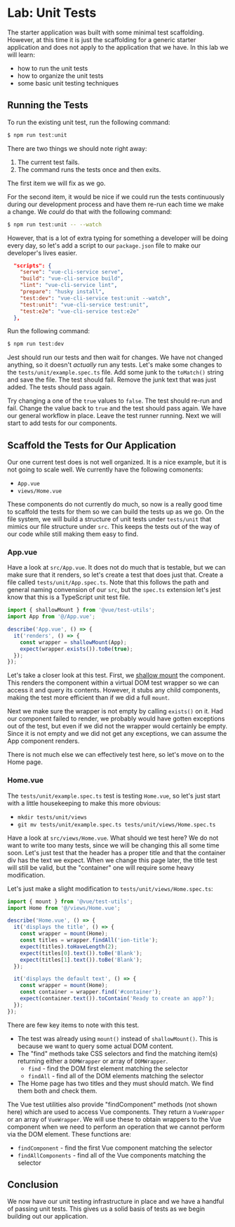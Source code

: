 # Lab: Unit Tests

The starter application was built with some minimal test scaffolding. However, at this time it is just the scaffolding for a generic starter application and does not apply to the application that we have. In this lab we will learn:

- how to run the unit tests
- how to organize the unit tests
- some basic unit testing techniques

## Running the Tests

To run the existing unit test, run the following command:

```bash
$ npm run test:unit
```

There are two things we should note right away:

1. The current test fails.
1. The command runs the tests once and then exits.

The first item we will fix as we go.

For the second item, it would be nice if we could run the tests continuously during our development process and have them re-run each time we make a change. We _could_ do that with the following command:

```bash
$ npm run test:unit -- --watch
```

However, that is a lot of extra typing for something a developer will be doing every day, so let's add a script to our `package.json` file to make our developer's lives easier.

```json
  "scripts": {
    "serve": "vue-cli-service serve",
    "build": "vue-cli-service build",
    "lint": "vue-cli-service lint",
    "prepare": "husky install",
    "test:dev": "vue-cli-service test:unit --watch",
    "test:unit": "vue-cli-service test:unit",
    "test:e2e": "vue-cli-service test:e2e"
  },
```

Run the following command:

```bash
$ npm run test:dev
```

Jest should run our tests and then wait for changes. We have not changed anything, so it doesn't _actually_ run any tests. Let's make some changes to the `tests/unit/example.spec.ts` file. Add some junk to the `toMatch()` string and save the file. The test should fail. Remove the junk text that was just added. The tests should pass again.

Try changing a one of the `true` values to `false`. The test should re-run and fail. Change the value back to `true` and the test should pass again. We have our general workflow in place. Leave the test runner running. Next we will start to add tests for our components.

## Scaffold the Tests for Our Application

Our one current test does is not well organized. It is a nice example, but it is not going to scale well. We currently have the following comonents:

- `App.vue`
- `views/Home.vue`

These components do not currently do much, so now is a really good time to scaffold the tests for them so we can build the tests up as we go. On the file system, we will build a structure of unit tests under `tests/unit` that mimics our file structure under `src`. This keeps the tests out of the way of our code while still making them easy to find.

### App.vue

Have a look at `src/App.vue`. It does not do much that is testable, but we can make sure that it renders, so let's create a test that does just that. Create a file called `tests/unit/App.spec.ts`. Note that this follows the path and general naming convension of our `src`, but the `spec.ts` extension let's jest know that this is a TypeScript unit test file.

```typescript
import { shallowMount } from '@vue/test-utils';
import App from '@/App.vue';

describe('App.vue', () => {
  it('renders', () => {
    const wrapper = shallowMount(App);
    expect(wrapper.exists()).toBe(true);
  });
});
```

Let's take a closer look at this test. First, we <a href="https://vue-test-utils.vuejs.org/guides/common-tips.html#shallow-mounting">shallow mount</a> the component. This renders the component within a virtual DOM test wrapper so we can access it and query its contents. However, it stubs any child components, making the test more efficient than if we did a full `mount`.

Next we make sure the wrapper is not empty by calling `exists()` on it. Had our component failed to render, we probably would have gotten exceptions out of the test, but even if we did not the wrapper would certainly be empty. Since it is not empty and we did not get any exceptions, we can assume the App component renders.

There is not much else we can effectively test here, so let's move on to the Home page.

### Home.vue

The `tests/unit/example.spec.ts` test is testing `Home.vue`, so let's just start with a little housekeeping to make this more obvious:

- `mkdir tests/unit/views`
- `git mv tests/unit/example.spec.ts tests/unit/views/Home.spec.ts`

Have a look at `src/views/Home.vue`. What should we test here? We do not want to write too many tests, since we will be changing this all some time soon. Let's just test that the header has a proper title and that the container div has the text we expect. When we change this page later, the title test will still be valid, but the "container" one will require some heavy modification.

Let's just make a slight modification to `tests/unit/views/Home.spec.ts`:

```typescript
import { mount } from '@vue/test-utils';
import Home from '@/views/Home.vue';

describe('Home.vue', () => {
  it('displays the title', () => {
    const wrapper = mount(Home);
    const titles = wrapper.findAll('ion-title');
    expect(titles).toHaveLength(2);
    expect(titles[0].text()).toBe('Blank');
    expect(titles[1].text()).toBe('Blank');
  });

  it('displays the default text', () => {
    const wrapper = mount(Home);
    const container = wrapper.find('#container');
    expect(container.text()).toContain('Ready to create an app?');
  });
});
```

There are few key items to note with this test.

- The test was already using `mount()` instead of `shallowMount()`. This is because we want to query some actual DOM content.
- The "find" methods take CSS selectors and find the matching item(s) returning either a `DOMWrapper` or array of `DOMWrapper`.
  - `find` - find the DOM first element matching the selector
  - `findAll` - find all of the DOM elements matching the selector
- The Home page has two titles and they must should match. We find them both and check them.

The Vue test utilities also provide "findComponent" methods (not shown here) which are used to access Vue components. They return a `VueWrapper` or an array of `VueWrapper`. We will use these to obtain wrappers to the Vue component when we need to perform an operation that we cannot perform via the DOM element. These functions are:

- `findComponent` - find the first Vue component matching the selector
- `findAllComponents` - find all of the Vue components matching the selector

## Conclusion

We now have our unit testing infrastructure in place and we have a handful of passing unit tests. This gives us a solid basis of tests as we begin building out our application.
